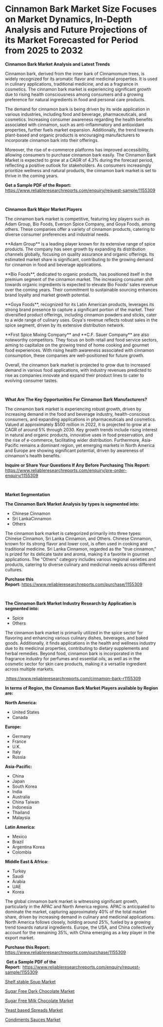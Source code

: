 <p><h1>Cinnamon Bark Market Size Focuses on Market Dynamics, In-Depth Analysis and Future Projections of its Market Forecasted for Period from 2025 to 2032</h1></p><p><strong>Cinnamon Bark Market Analysis and Latest Trends</strong></p>
<p><p>Cinnamon bark, derived from the inner bark of Cinnamomum trees, is widely recognized for its aromatic flavor and medicinal properties. It is used in culinary applications, traditional medicine, and as a fragrance in cosmetics. The cinnamon bark market is experiencing significant growth due to rising health consciousness among consumers and a growing preference for natural ingredients in food and personal care products.</p><p>The demand for cinnamon bark is being driven by its wide application in various industries, including food and beverage, pharmaceuticals, and cosmetics. Increasing consumer awareness regarding the health benefits associated with cinnamon, such as anti-inflammatory and antioxidant properties, further fuels market expansion. Additionally, the trend towards plant-based and organic products is encouraging manufacturers to incorporate cinnamon bark into their offerings.</p><p>Moreover, the rise of e-commerce platforms has improved accessibility, allowing consumers to purchase cinnamon bark easily. The Cinnamon Bark Market is expected to grow at a CAGR of 4.3% during the forecast period, reflecting a positive outlook for stakeholders. As consumers increasingly prioritize wellness and natural products, the cinnamon bark market is set to thrive in the coming years.</p></p>
<p><strong>Get a Sample PDF of the Report:&nbsp;</strong> <a href="https://www.reliableresearchreports.com/enquiry/request-sample/1155309?utm_campaign=118&utm_medium=2&utm_source=Github&utm_content=ia&utm_term=14022025&utm_id=cinnamon-bark">https://www.reliableresearchreports.com/enquiry/request-sample/1155309</a></p>
<p>&nbsp;</p>
<p><strong>Cinnamon Bark Major Market Players</strong></p>
<p><p>The cinnamon bark market is competitive, featuring key players such as Adam Group, Bio Foods, Everson Spice Company, and Goya Foods, among others. These companies offer a variety of cinnamon products, catering to diverse consumer preferences and industrial needs.</p><p>**Adam Group** is a leading player known for its extensive range of spice products. The company has seen growth by expanding its distribution channels globally, focusing on quality assurance and organic offerings. Its estimated market share is significant, contributing to the growing demand for cinnamon in food and beverage applications.</p><p>**Bio Foods**, dedicated to organic products, has positioned itself in the premium segment of the cinnamon market. The increasing consumer shift towards organic ingredients is expected to elevate Bio Foods’ sales revenue over the coming years. Their commitment to sustainable sourcing enhances brand loyalty and market growth potential.</p><p>**Goya Foods**, recognized for its Latin American products, leverages its strong brand presence to capture a significant portion of the market. Their diversified product offerings, including cinnamon powders and sticks, cater to a wide range of culinary uses. Goya's revenue reflects robust sales in the spice segment, driven by its extensive distribution network.</p><p>**First Spice Mixing Company** and **C.F. Sauer Company** are also noteworthy competitors. They focus on both retail and food service sectors, aiming to capitalize on the growing trend of home cooking and gourmet food experiences. With rising health awareness associated with cinnamon consumption, these companies are well-positioned for future growth.</p><p>Overall, the cinnamon bark market is projected to grow due to increased demand in various food applications, with industry revenues predicted to rise as companies innovate and expand their product lines to cater to evolving consumer tastes.</p></p>
<p>&nbsp;</p>
<p><strong>What Are The Key Opportunities For Cinnamon Bark Manufacturers?</strong></p>
<p><p>The cinnamon bark market is experiencing robust growth, driven by increasing demand in the food and beverage industry, health-conscious consumers, and expanding applications in pharmaceuticals and cosmetics. Valued at approximately $500 million in 2022, it is projected to grow at a CAGR of around 5% through 2030. Key growth trends include rising interest in natural and organic products, innovative uses in food preservation, and the rise of e-commerce, facilitating wider distribution. Furthermore, Asia-Pacific remains a dominant region, yet emerging markets in North America and Europe are showing significant potential, driven by awareness of cinnamon's health benefits.</p></p>
<p><strong>Inquire or Share Your Questions If Any Before Purchasing This Report:</strong> <a href="https://www.reliableresearchreports.com/enquiry/pre-order-enquiry/1155309?utm_campaign=118&utm_medium=2&utm_source=Github&utm_content=ia&utm_term=14022025&utm_id=cinnamon-bark">https://www.reliableresearchreports.com/enquiry/pre-order-enquiry/1155309</a></p>
<p>&nbsp;</p>
<p><strong>Market Segmentation</strong></p>
<p><strong>The Cinnamon Bark Market Analysis by types is segmented into:</strong></p>
<p><ul><li>Chinese Cinnamon</li><li>Sri LankaCinnamon</li><li>Others</li></ul></p>
<p><p>The cinnamon bark market is categorized primarily into three types: Chinese Cinnamon, Sri Lanka Cinnamon, and Others. Chinese Cinnamon, known for its strong flavor and lower cost, is often used in cooking and traditional medicine. Sri Lanka Cinnamon, regarded as the "true cinnamon," is prized for its delicate taste and aroma, making it a favorite in gourmet applications. The "Others" category includes various regional varieties and products, catering to diverse culinary and medicinal needs across different cultures.</p></p>
<p><strong>Purchase this Report:&nbsp;</strong><a href="https://www.reliableresearchreports.com/purchase/1155309?utm_campaign=118&utm_medium=2&utm_source=Github&utm_content=ia&utm_term=14022025&utm_id=cinnamon-bark">https://www.reliableresearchreports.com/purchase/1155309</a></p>
<p>&nbsp;</p>
<p><strong>The Cinnamon Bark Market Industry Research by Application is segmented into:</strong></p>
<p><ul><li>Spice</li><li>Others</li></ul></p>
<p><p>The cinnamon bark market is primarily utilized in the spice sector for flavoring and enhancing various culinary dishes, beverages, and baked goods. Additionally, it finds applications in the health and wellness industry due to its medicinal properties, contributing to dietary supplements and herbal remedies. Beyond food, cinnamon bark is incorporated in the fragrance industry for perfumes and essential oils, as well as in the cosmetic sector for skin care products, making it a versatile ingredient across multiple markets.</p></p>
<p><a href="https://www.reliableresearchreports.com/cinnamon-bark-r1155309?utm_campaign=118&utm_medium=2&utm_source=Github&utm_content=ia&utm_term=14022025&utm_id=cinnamon-bark">&nbsp;https://www.reliableresearchreports.com/cinnamon-bark-r1155309</a></p>
<p><strong>In terms of Region, the Cinnamon Bark Market Players available by Region are:</strong></p>
<p>
    <p> <strong> North America: </strong>
        <ul>
            <li>United States</li>
            <li>Canada</li>
        </ul>
        </p> 
    <p> <strong> Europe: </strong>
        <ul>
            <li>Germany</li>
            <li>France</li>
            <li>U.K.</li>
            <li>Italy</li>
            <li>Russia</li>
        </ul>
        </p> 
    <p> <strong> Asia-Pacific: </strong>
        <ul>
            <li>China</li>
            <li>Japan</li>
            <li>South Korea</li>
            <li>India</li>
            <li>Australia</li>
            <li>China Taiwan</li>
            <li>Indonesia</li>
            <li>Thailand</li>
            <li>Malaysia</li>
        </ul>
        </p> 
    <p> <strong> Latin America: </strong>
        <ul>
            <li>Mexico</li>
            <li>Brazil</li>
            <li>Argentina Korea</li>
            <li>Colombia</li>
        </ul>
        </p> 
    <p> <strong> Middle East & Africa: </strong>
        <ul>
            <li>Turkey</li>
            <li>Saudi</li>
            <li>Arabia</li>
            <li>UAE</li>
            <li>Korea</li>
        </ul>
    </p>
    </p>
<p><p>The global cinnamon bark market is witnessing significant growth, particularly in the APAC and North America regions. APAC is anticipated to dominate the market, capturing approximately 40% of the total market share, driven by increasing demand in culinary and medicinal applications. North America follows closely, holding around 25%, fueled by a growing trend towards natural ingredients. Europe, the USA, and China collectively account for the remaining 35%, with China emerging as a key player in the export market.</p></p>
<p><strong>Purchase this Report: </strong><a href="https://www.reliableresearchreports.com/purchase/1155309?utm_campaign=118&utm_medium=2&utm_source=Github&utm_content=ia&utm_term=14022025&utm_id=cinnamon-bark">https://www.reliableresearchreports.com/purchase/1155309</a></p>
<p>&nbsp;<strong>Get a Sample PDF of the Report:&nbsp;&nbsp;</strong><a href="https://www.reliableresearchreports.com/enquiry/request-sample/1155309?utm_campaign=118&utm_medium=2&utm_source=Github&utm_content=ia&utm_term=14022025&utm_id=cinnamon-bark">https://www.reliableresearchreports.com/enquiry/request-sample/1155309</a></p>
<p><strong></strong></p>
<p><p><a href="https://github.com/iroldilom/Market-Research-Report-List-1/blob/main/shelf-stable-soup-market.md?utm_campaign=118&utm_medium=2&utm_source=Github&utm_content=ia&utm_term=14022025&utm_id=cinnamon-bark">Shelf stable Soup Market</a></p><p><a href="https://github.com/slmagaddam/Market-Research-Report-List-1/blob/main/sugar-free-dark-chocolate-market.md?utm_campaign=118&utm_medium=2&utm_source=Github&utm_content=ia&utm_term=14022025&utm_id=cinnamon-bark">Sugar Free Dark Chocolate Market</a></p><p><a href="https://github.com/moazugavate/Market-Research-Report-List-1/blob/main/sugar-free-milk-chocolate-market.md?utm_campaign=118&utm_medium=2&utm_source=Github&utm_content=ia&utm_term=14022025&utm_id=cinnamon-bark">Sugar Free Milk Chocolate Market</a></p><p><a href="https://github.com/watzondechao/Market-Research-Report-List-1/blob/main/yeast-based-spreads-market.md?utm_campaign=118&utm_medium=2&utm_source=Github&utm_content=ia&utm_term=14022025&utm_id=cinnamon-bark">Yeast based Spreads Market</a></p><p><a href="https://github.com/phephezxnf/Market-Research-Report-List-1/blob/main/condiments-sauces-market.md?utm_campaign=118&utm_medium=2&utm_source=Github&utm_content=ia&utm_term=14022025&utm_id=cinnamon-bark">Condiments Sauces Market</a></p></p>